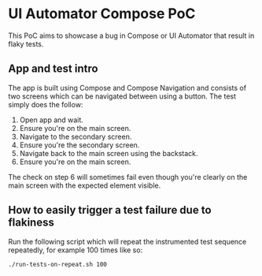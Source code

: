 # UI Automator Compose PoC

This PoC aims to showcase a bug in Compose or UI Automator that result in flaky tests.

## App and test intro
The app is built using Compose and Compose Navigation and consists of two screens which can be
navigated between using a button. The test simply does the follow:
1. Open app and wait.
2. Ensure you're on the main screen.
3. Navigate to the secondary screen.
4. Ensure you're the secondary screen.
5. Navigate back to the main screen using the backstack.
6. Ensure you're on the main screen.

The check on step 6 will sometimes fail even though you're clearly on the main screen with the
expected element visible.

## How to easily trigger a test failure due to flakiness
Run the following script which will repeat the instrumented test sequence repeatedly, for example
100 times like so:
```bash
./run-tests-on-repeat.sh 100
```
